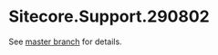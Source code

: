 # Sitecore.Support.290802

See [master branch](https://github.com/sitecoresupport/Sitecore.Support.290802) for details.